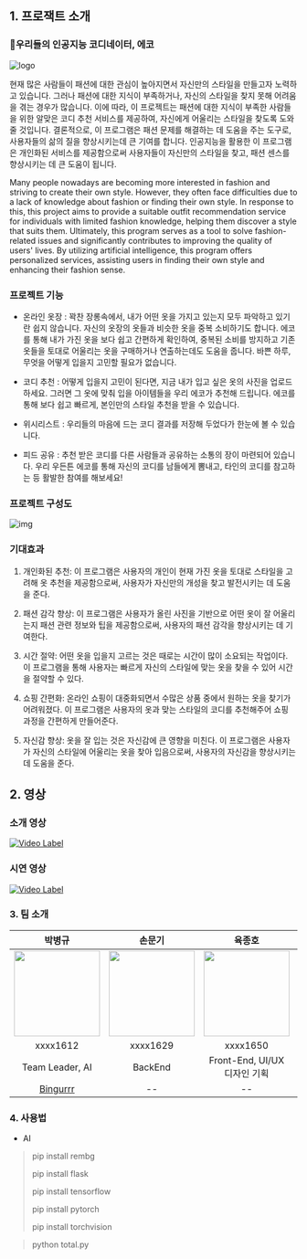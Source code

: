 ## 1. 프로잭트 소개

### 🤖우리들의 인공지능 코디네이터, 에코

![logo](https://user-images.githubusercontent.com/39684697/228563151-e887fbc1-b4a5-49a8-91f9-edfae858d107.png)

현재 많은 사람들이 패션에 대한 관심이 높아지면서 자신만의 스타일을 만들고자 노력하고 있습니다. 그러나 패션에 대한 지식이 부족하거나, 자신의 스타일을 찾지 못해 어려움을 겪는 경우가 많습니다. 이에 따라, 이 프로젝트는 패션에 대한 지식이 부족한 사람들을 위한 알맞은 코디 추천 서비스를 제공하여, 자신에게 어울리는 스타일을 찾도록 도와줄 것입니다. 결론적으로, 이 프로그램은 패션 문제를 해결하는 데 도움을 주는 도구로, 사용자들의 삶의 질을 향상시키는데 큰 기여를 합니다. 인공지능을 활용한 이 프로그램은 개인화된 서비스를 제공함으로써 사용자들이 자신만의 스타일을 찾고, 패션 센스를 향상시키는 데 큰 도움이 됩니다.

Many people nowadays are becoming more interested in fashion and striving to create their own style. However, they often face difficulties due to a lack of knowledge about fashion or finding their own style. In response to this, this project aims to provide a suitable outfit recommendation service for individuals with limited fashion knowledge, helping them discover a style that suits them. Ultimately, this program serves as a tool to solve fashion-related issues and significantly contributes to improving the quality of users' lives. By utilizing artificial intelligence, this program offers personalized services, assisting users in finding their own style and enhancing their fashion sense.




### 프로젝트 기능

- 온라인 옷장 : 꽉찬 장롱속에서, 내가 어떤 옷을 가지고 있는지 모두 파악하고 있기란 쉽지 않습니다. 자신의 옷장의 옷들과 비슷한 옷을 중복 소비하기도 합니다.  에코를 통해 내가 가진 옷을 보다 쉽고 간편하게 확인하여, 중복된 소비를 방지하고 기존 옷들을 토대로 어울리는 옷을 구매하거나 연출하는데도 도움을 줍니다. 바쁜 하루, 무엇을 어떻게 입을지 고민할 필요가 없습니다.

- 코디 추천 : 어떻게 입을지 고민이 된다면, 지금 내가 입고 싶은 옷의 사진을 업로드 하세요. 그러면 그 옷에 맞춰 입을 아이템들을 우리 에코가 추천해 드립니다. 에코를 통해 보다 쉽고 빠르게, 본인만의 스타일 추천을 받을 수 있습니다.

- 위시리스트 : 우리들의 마음에 드는 코디 결과를 저장해 두었다가 한눈에 볼 수 있습니다.

- 피드 공유 : 추천 받은 코디를 다른 사람들과 공유하는 소통의 장이 마련되어 있습니다. 우리 우든튼 에코를 통해 자신의 코디를 남들에게 뽐내고, 타인의 코디를 참고하는 등 활발한 참여를 해보세요!

### 프로젝트 구성도 



![img](https://user-images.githubusercontent.com/39543006/240625405-f7540a0d-60cf-4c40-8f33-eb72e2d0766f.png)



### 기대효과

1. 개인화된 추천: 이 프로그램은 사용자의 개인이 현재 가진 옷을 토대로 스타일을 고려해 옷 추천을 제공함으로써, 사용자가 자신만의 개성을 찾고 발전시키는 데 도움을 준다.

2. 패션 감각 향상: 이 프로그램은 사용자가 올린 사진을 기반으로 어떤 옷이 잘 어울리는지 패션 관련 정보와 팁을 제공함으로써, 사용자의 패션 감각을 향상시키는 데 기여한다.

3. 시간 절약: 어떤 옷을 입을지 고르는 것은 때로는 시간이 많이 소요되는 작업이다. 이 프로그램을 통해 사용자는 빠르게 자신의 스타일에 맞는 옷을 찾을 수 있어 시간을 절약할 수 있다.

4. 쇼핑 간편화: 온라인 쇼핑이 대중화되면서 수많은 상품 중에서 원하는 옷을 찾기가 어려워졌다. 이 프로그램은 사용자의 옷과 맞는 스타일의 코디를 추천해주어 쇼핑 과정을 간편하게 만들어준다.

5. 자신감 향상: 옷을 잘 입는 것은 자신감에 큰 영향을 미친다. 이 프로그램은 사용자가 자신의 스타일에 어울리는 옷을 찾아 입음으로써, 사용자의 자신감을 향상시키는 데 도움을 준다.


## 2. 영상


### 소개 영상 

[![Video Label](https://user-images.githubusercontent.com/39543006/240617380-12ac43df-39df-41ef-bbcf-b12dccfbdf16.png)](https://www.youtube.com/watch?v=JwrWO7jmpOc)

###  시연 영상


[![Video Label](https://user-images.githubusercontent.com/39543006/240619937-13e83a8c-60d1-46e0-b955-3ba4625caffb.png)](https://www.youtube.com/watch?v=0equyv7iduU)



### 3. 팀 소개

|박병규|손문기|육종호|김재민|
|:---:|:---:|:---:|:---:|
|<img width="150px" height="150px" src="https://avatars.githubusercontent.com/u/39543006?v=4">|<img width="150px" height="150px" src="https://user-images.githubusercontent.com/39684860/228559034-982cf6f3-403f-44d1-9995-523c69c939db.jpg">|<img width="150px" height="150px" src="https://user-images.githubusercontent.com/39684697/228556629-900760fa-ca27-4361-83bd-dde1c50f8208.jpeg">|<img width="150px" height="150px" src="https://user-images.githubusercontent.com/39516729/228560315-113e897b-68d4-4044-bba0-dfe2a4e2bd20.jpg">|--|
|xxxx1612|xxxx1629|xxxx1650|xxxx1592|
|Team Leader, AI|BackEnd|Front-End, UI/UX 디자인 기획|BackEnd|
|[Bingurrr](https://github.com/Bingurrr)|--|--|--|


### 4. 사용법




- AI

> pip install rembg
> 
> pip install flask
> 
> pip install tensorflow
> 
> pip install pytorch
> 
> pip install torchvision

> python total.py 
